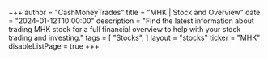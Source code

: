 +++
author = "CashMoneyTrades"
title = "MHK | Stock and Overview"
date = "2024-01-12T10:00:00"
description = "Find the latest information about trading MHK stock for a full financial overview to help with your stock trading and investing."
tags = [
   "Stocks",
]
layout = "stocks"
ticker = "MHK"
disableListPage = true
+++

